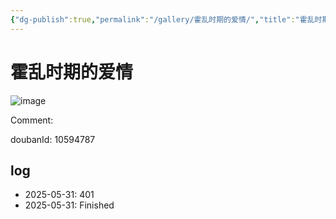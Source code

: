 ```yaml
---
{"dg-publish":true,"permalink":"/gallery/霍乱时期的爱情/","title":"霍乱时期的爱情","created":"2025-06-02T12:37:17.185+08:00"}
---
```



# 霍乱时期的爱情

![image](https://hiraeth-picbed.oss-cn-beijing.aliyuncs.com/20250531155149.webp)

Comment: 



doubanId: 10594787

## log

- 2025-05-31: 401
- 2025-05-31: Finished
